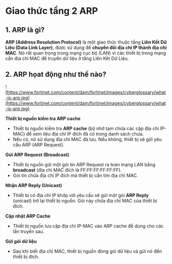 # Giao thức tầng 2 ARP

## 1. ARP là gì?

**ARP (Address Resolution Protocol)** là một giao thức thuộc tầng **Liên Kết Dữ Liệu (Data Link Layer)**, được sử dụng để **chuyển đổi địa chỉ IP thành địa chỉ MAC**. Nó rất quan trọng trong mạng cục bộ (LAN) vì các thiết bị trong mạng cần địa chỉ MAC để truyền dữ liệu ở tầng Liên Kết Dữ Liệu.

## 2. ARP họat động như thế nào?

![https://www.fortinet.com/content/dam/fortinet/images/cyberglossary/what-is-arp.jpg](https://www.fortinet.com/content/dam/fortinet/images/cyberglossary/what-is-arp.jpg)

**Thiết bị nguồn kiểm tra ARP cache**

- Thiết bị nguồn kiểm tra **ARP cache** (bộ nhớ tạm chứa các cặp địa chỉ IP-MAC) để xem liệu địa chỉ IP đích đã có trong danh sách chưa.
- Nếu có, nó sử dụng địa chỉ MAC đã lưu. Nếu không, thiết bị sẽ gửi yêu cầu ARP (ARP Request).

**Gửi ARP Request (Broadcast)**

- Thiết bị nguồn gửi một gói tin ARP Request ra toàn mạng LAN bằng **broadcast** (địa chỉ MAC đích là FF:FF:FF:FF:FF:FF).
- Gói tin chứa địa chỉ IP đích mà thiết bị cần tìm địa chỉ MAC.

**Nhận ARP Reply (Unicast)**

- Thiết bị có địa chỉ IP khớp với yêu cầu sẽ gửi một gói **ARP Reply** (unicast) trở lại thiết bị nguồn. Gói này chứa địa chỉ MAC của thiết bị đích.

**Cập nhật ARP Cache**

- Thiết bị nguồn lưu cặp địa chỉ IP-MAC vào ARP cache để dùng cho các lần truyền sau.

**Gửi gói dữ liệu**

- Sau khi biết địa chỉ MAC, thiết bị nguồn đóng gói dữ liệu và gửi nó đến thiết bị đích.